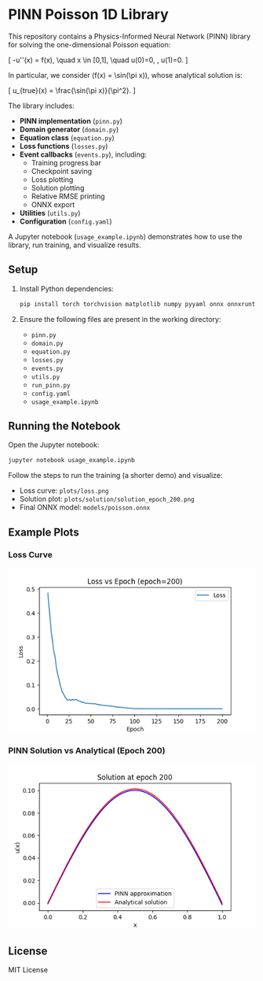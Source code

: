 
# PINN Poisson 1D Library

This repository contains a Physics-Informed Neural Network (PINN) library for solving the one-dimensional Poisson equation:

\[
  -u''(x) = f(x), \quad x \in [0,1], \quad u(0)=0, \, u(1)=0.
\]

In particular, we consider \(f(x) = \sin(\pi x)\), whose analytical solution is:

\[
  u_{true}(x) = \frac{\sin(\pi x)}{\pi^2}.
\]

The library includes:
- **PINN implementation** (`pinn.py`)
- **Domain generator** (`domain.py`)
- **Equation class** (`equation.py`)
- **Loss functions** (`losses.py`)
- **Event callbacks** (`events.py`), including:
  - Training progress bar
  - Checkpoint saving
  - Loss plotting
  - Solution plotting
  - Relative RMSE printing
  - ONNX export
- **Utilities** (`utils.py`)
- **Configuration** (`config.yaml`)

A Jupyter notebook (`usage_example.ipynb`) demonstrates how to use the library, run training, and visualize results.

## Setup

1. Install Python dependencies:
   ```bash
   pip install torch torchvision matplotlib numpy pyyaml onnx onnxruntime
   ```

2. Ensure the following files are present in the working directory:
   - `pinn.py`
   - `domain.py`
   - `equation.py`
   - `losses.py`
   - `events.py`
   - `utils.py`
   - `run_pinn.py`
   - `config.yaml`
   - `usage_example.ipynb`

## Running the Notebook

Open the Jupyter notebook:
```bash
jupyter notebook usage_example.ipynb
```
Follow the steps to run the training (a shorter demo) and visualize:
- Loss curve: `plots/loss.png`
- Solution plot: `plots/solution/solution_epoch_200.png`
- Final ONNX model: `models/poisson.onnx`

## Example Plots

### Loss Curve
![Loss Curve](plots/loss.png)

### PINN Solution vs Analytical (Epoch 200)
![Solution](plots/solution/solution_epoch_200.png)

## License

MIT License
